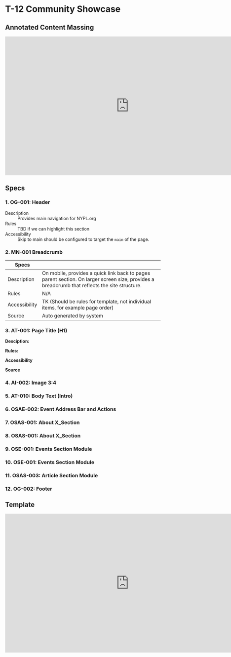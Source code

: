 # T-12 Community Showcase

## Annotated Content Massing
<!-- embed code for template -->
<iframe style="border: none;" width="800" height="450" src="https://www.figma.com/embed?embed_host=share&url=https%3A%2F%2Fwww.figma.com%2Ffile%2FBYOMrXsWVUntAciomUMskmjz%2FWhat-s-On%3Fnode-id%3D1108%253A708" allowfullscreen></iframe>

## Specs  
### 1. OG-001: Header  
<dl>
  <dt>Description</dt>
  <dd>Provides main navigation for NYPL.org<dd>
  <dt>Rules</dt>
  <dd>TBD if we can highlight this section<dd>
  <dt>Accessibility</dt>
  <dd>Skip to main should be configured to target the <code>main</code> of the page.<dd>
</dl>

### 2. MN-001 Breadcrumb  
| Specs         |                                                                                                                                               |
|---------------|-----------------------------------------------------------------------------------------------------------------------------------------------|
| Description   | On mobile, provides a quick link back to pages parent section. On larger screen size, provides a breadcrumb that reflects the site structure. |
| Rules         | N/A                                                                                                                                           |
| Accessibility | TK (Should be rules for template, not individual items, for example page order)                                                               |
| Source        | Auto generated by system                                                                                                                      |

### 3. AT-001: Page Title (H1)
**Desciption:**


**Rules:**


**Accessibility**

**Source**

### 4. AI-002: Image 3:4

### 5. AT-010: Body Text (Intro)

### 6. OSAE-002: Event Address Bar and Actions

### 7. OSAS-001: About X_Section

### 8. OSAS-001: About X_Section

### 9. OSE-001: Events Section Module

### 10. OSE-001: Events Section Module

### 11. OSAS-003: Article Section Module

### 12. OG-002: Footer

## Template
<!-- embed code for template -->
<iframe style="border: none;" width="800" height="450" src="https://www.figma.com/embed?embed_host=share&url=https%3A%2F%2Fwww.figma.com%2Ffile%2FBYOMrXsWVUntAciomUMskmjz%2FWhat-s-On%3Fnode-id%3D766%253A100776" allowfullscreen></iframe>
